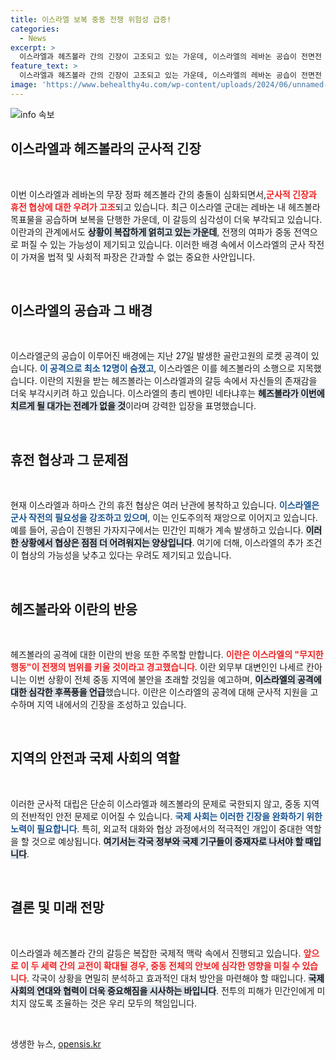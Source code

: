 ```yaml
---
title: 이스라엘 보복 중동 전쟁 위험성 급증!
categories:
  - News
excerpt: >
  이스라엘과 헤즈볼라 간의 긴장이 고조되고 있는 가운데, 이스라엘의 레바논 공습이 전면전 우려를 낳고 있다. 이란은 이스라엘의 행동을 경고하며 상황 악화를 우려했다. 휴전 협상도 답보 상태에 놓인 가운데, 국제사회의 우려가 커지고 있다.
feature_text: >
  이스라엘과 헤즈볼라 간의 긴장이 고조되고 있는 가운데, 이스라엘의 레바논 공습이 전면전 우려를 낳고 있다. 이란은 이스라엘의 행동을 경고하며 상황 악화를 우려했다. 휴전 협상도 답보 상태에 놓인 가운데, 국제사회의 우려가 커지고 있다.
image: 'https://www.behealthy4u.com/wp-content/uploads/2024/06/unnamed-file.png'
---
```


<p><img src="https://www.behealthy4u.com/wp-content/uploads/2024/06/unnamed-file.png" alt="info 속보" /></p>

<h2 data-ke-size="size26">이스라엘과 헤즈볼라의 군사적 긴장</h2>

<p data-ke-size="size16">&nbsp;</p>

<p>이번 이스라엘과 레바논의 무장 정파 헤즈볼라 간의 충돌이 심화되면서,<b><span style="color: #ee2323;">군사적 긴장과 휴전 협상에 대한 우려가 고조</span></b>되고 있습니다. 최근 이스라엘 군대는 레바논 내 헤즈볼라 목표물을 공습하며 보복을 단행한 가운데, 이 갈등의 심각성이 더욱 부각되고 있습니다. 이란과의 관계에서도 <b><span style="background-color: #21538527;">상황이 복잡하게 얽히고 있는 가운데</span></b>, 전쟁의 여파가 중동 전역으로 퍼질 수 있는 가능성이 제기되고 있습니다. 이러한 배경 속에서 이스라엘의 군사 작전이 가져올 법적 및 사회적 파장은 간과할 수 없는 중요한 사안입니다. </p>

<p data-ke-size="size16">&nbsp;</p>

<h2 data-ke-size="size26">이스라엘의 공습과 그 배경</h2>

<p data-ke-size="size16">&nbsp;</p>

<p>이스라엘군의 공습이 이루어진 배경에는 지난 27일 발생한 골란고원의 로켓 공격이 있습니다. <b><span style="color: #1a5490;">이 공격으로 최소 12명이 숨졌고</span></b>, 이스라엘은 이를 헤즈볼라의 소행으로 지목했습니다. 이란의 지원을 받는 헤즈볼라는 이스라엘과의 갈등 속에서 자신들의 존재감을 더욱 부각시키려 하고 있습니다. 이스라엘의 총리 벤야민 네타냐후는 <b><span style="background-color: #21538527;">헤즈볼라가 이번에 치르게 될 대가는 전례가 없을 것</span></b>이라며 강력한 입장을 표명했습니다. </p>

<p data-ke-size="size16">&nbsp;</p>

<h2 data-ke-size="size26">휴전 협상과 그 문제점</h2>

<p data-ke-size="size16">&nbsp;</p>

<p>현재 이스라엘과 하마스 간의 휴전 협상은 여러 난관에 봉착하고 있습니다. <b><span style="color: #1a5490;">이스라엘은 군사 작전의 필요성을 강조하고 있으며</span></b>, 이는 인도주의적 재앙으로 이어지고 있습니다. 예를 들어, 공습이 진행된 가자지구에서는 민간인 피해가 계속 발생하고 있습니다. <b><span style="background-color: #21538527;">이러한 상황에서 협상은 점점 더 어려워지는 양상입니다</span></b>. 여기에 더해, 이스라엘의 추가 조건이 협상의 가능성을 낮추고 있다는 우려도 제기되고 있습니다. </p>

<p data-ke-size="size16">&nbsp;</p>

<h2 data-ke-size="size26">헤즈볼라와 이란의 반응</h2>

<p data-ke-size="size16">&nbsp;</p>

<p>헤즈볼라의 공격에 대한 이란의 반응 또한 주목할 만합니다. <b><span style="color: #ee2323;">이란은 이스라엘의 "무지한 행동"이 전쟁의 범위를 키울 것이라고 경고했습니다</span></b>. 이란 외무부 대변인인 나세르 칸아니는 이번 상황이 전체 중동 지역에 불안을 초래할 것임을 예고하며, <b><span style="background-color: #21538527;">이스라엘의 공격에 대한 심각한 후폭풍을 언급</span></b>했습니다. 이란은 이스라엘의 공격에 대해 군사적 지원을 고수하며 지역 내에서의 긴장을 조성하고 있습니다. </p>

<p data-ke-size="size16">&nbsp;</p>

<h2 data-ke-size="size26">지역의 안전과 국제 사회의 역할</h2>

<p data-ke-size="size16">&nbsp;</p>

<p>이러한 군사적 대립은 단순히 이스라엘과 헤즈볼라의 문제로 국한되지 않고, 중동 지역의 전반적인 안전 문제로 이어질 수 있습니다. <b><span style="color: #1a5490;">국제 사회는 이러한 긴장을 완화하기 위한 노력이 필요합니다</span></b>. 특히, 외교적 대화와 협상 과정에서의 적극적인 개입이 중대한 역할을 할 것으로 예상됩니다. <b><span style="background-color: #21538527;">여기서는 각국 정부와 국제 기구들이 중재자로 나서야 할 때입니다</span></b>. </p>

<p data-ke-size="size16">&nbsp;</p>

<h2 data-ke-size="size26">결론 및 미래 전망</h2>

<p data-ke-size="size16">&nbsp;</p>

<p>이스라엘과 헤즈볼라 간의 갈등은 복잡한 국제적 맥락 속에서 진행되고 있습니다. <b><span style="color: #ee2323;">앞으로 이 두 세력 간의 교전이 확대될 경우, 중동 전체의 안보에 심각한 영향을 미칠 수 있습니다</span></b>. 각국이 상황을 면밀히 분석하고 효과적인 대처 방안을 마련해야 할 때입니다. <b><span style="background-color: #21538527;">국제 사회의 연대와 협력이 더욱 중요해짐을 시사하는 바입니다</span></b>. 전투의 피해가 민간인에게 미치지 않도록 조율하는 것은 우리 모두의 책임입니다. </p>

<p data-ke-size="size16">&nbsp;</p>
생생한 뉴스, <a href="https://opensis.kr" rel="dofollow">opensis.kr</a>


